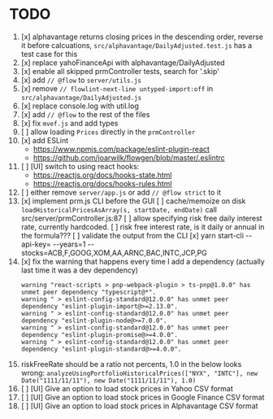 # TODO

1.  [x] alphavantage returns closing prices in the descending order, reverse it before calcuations,
        `src/alphavantage/DailyAdjusted.test.js` has a test case for this
2.  [x] replace yahoFinanceApi with alphavantage/DailyAdjusted
3.  [x] enable all skipped prmController tests, search for '.skip'
4.  [x] add `// @flow` to `server/utils.js`
5.  [x] remove `// flowlint-next-line untyped-import:off` in `src/alphavantage/DailyAdjusted.js`
6.  [x] replace console.log with util.log
7.  [x] add `// @flow` to the rest of the files
8.  [x] fix `mvef.js` and add types
9.  [ ] allow loading `Prices` directly in the `prmController`
10. [x] add ESLint
    - https://www.npmjs.com/package/eslint-plugin-react
    - https://github.com/joarwilk/flowgen/blob/master/.eslintrc
11. [ ] [UI] switch to using react hooks:
    - https://reactjs.org/docs/hooks-state.html
    - https://reactjs.org/docs/hooks-rules.html
12. [ ] either remove `server/app.js` or add `// @flow strict` to it
13. [x] implement prm.js CLI before the GUI
    [ ] cache/memoize on disk `loadHistoricalPricesAsArray(s, startDate, endDate)` call
        src/server/prmController.js:87
    [ ] allow specifying risk free daily interest rate, currently hardcoded.
    [ ] risk free interest rate, is it daily or annual in the formula???
    [ ] validate the output from the CLI
    [x] yarn start-cli --api-key=<KEY> --years=1 --stocks=ACB,F,GOOG,XOM,AA,ARNC,BAC,INTC,JCP,PG
14. [x] fix the warning that happens every time I add a dependency (actually last time it was a dev dependency)
    ```
    warning "react-scripts > pnp-webpack-plugin > ts-pnp@1.0.0" has unmet peer dependency "typescript@*".
    warning " > eslint-config-standard@12.0.0" has unmet peer dependency "eslint-plugin-import@>=2.13.0".
    warning " > eslint-config-standard@12.0.0" has unmet peer dependency "eslint-plugin-node@>=7.0.0".
    warning " > eslint-config-standard@12.0.0" has unmet peer dependency "eslint-plugin-promise@>=4.0.0".
    warning " > eslint-config-standard@12.0.0" has unmet peer dependency "eslint-plugin-standard@>=4.0.0".
    ```
15. riskFreeRate should be a ratio not percents, 1.0 in the below looks wrong:
    `analyzeUsingPortfolioHistoricalPrices(["NYX", "INTC"], new Date("1111/11/11"), new Date("1111/11/11"), 1.0)`
16. [ ] [UI] Give an option to load stock prices in Yahoo CSV format
17. [ ] [UI] Give an option to load stock prices in Google Finance CSV format
18. [ ] [UI] Give an option to load stock prices in Alphavantage CSV format
